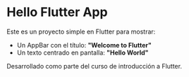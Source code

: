 # Hello Flutter App

Este es un proyecto simple en Flutter para mostrar:

- Un AppBar con el título: **"Welcome to Flutter"**
- Un texto centrado en pantalla: **"Hello World"**

Desarrollado como parte del curso de introducción a Flutter.
